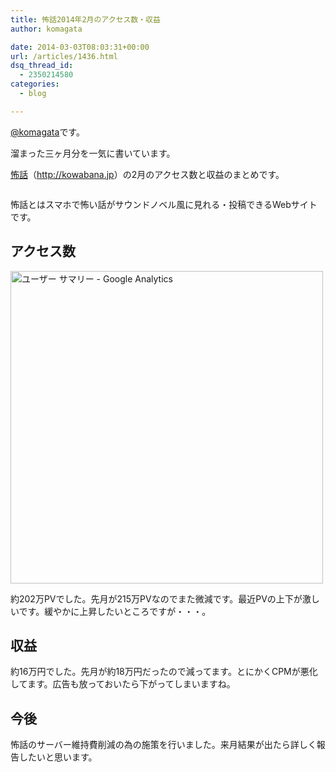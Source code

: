 ```yaml
---
title: 怖話2014年2月のアクセス数・収益
author: komagata

date: 2014-03-03T08:03:31+00:00
url: /articles/1436.html
dsq_thread_id:
  - 2350214580
categories:
  - blog

---
```

[@komagata][1]です。

溜まった三ヶ月分を一気に書いています。

<a title="怖話" href="http://kowabana.jp" target="_blank">怖話</a>（<a title="怖話" href="http://kowabana.jp" target="_blank">http://kowabana.jp</a>）の2月のアクセス数と収益のまとめです。


  <a href="http://kowabana.jp"><img alt="" src="https://lh4.googleusercontent.com/-8-pkth8ETpA/UYjg32awOAI/AAAAAAAADKg/0h8DP9Cg4CQ/s400/Screen%2520Shot%25202013-05-07%2520at%25208.08.34%2520PM.png" /></a>


怖話とはスマホで怖い話がサウンドノベル風に見れる・投稿できるWebサイトです。

## アクセス数


  <img alt="ユーザー サマリー - Google Analytics" src="http://gyazo.com/bd1ca3c87aec9aa672717d5eb6a53d75.png" width="500px" />


約202万PVでした。先月が215万PVなのでまた微減です。最近PVの上下が激しいです。緩やかに上昇したいところですが・・・。

## 収益

約16万円でした。先月が約18万円だったので減ってます。とにかくCPMが悪化してます。広告も放っておいたら下がってしまいますね。

## 今後

怖話のサーバー維持費削減の為の施策を行いました。来月結果が出たら詳しく報告したいと思います。

 [1]: http://twitter.com/komagata